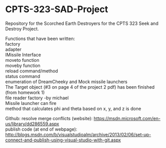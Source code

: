 # CPTS-323-SAD-Project

Repository for the Scorched Earth Destroyers for the CPTS 323 Seek and Destroy Project.  
  
Functions that have been written:   
factory  
adapter  
IMissile Interface  
moveto function  
moveby function  
reload command/method  
status command  
enumeration of DreamCheeky and Mock missile launchers  
The Target object (#3 on page 4 of the project 2 pdf) has been finished (from homework 1)  
file reader factory -by michael  
Missile launcher can fire  
method that calculates phi and theta based on x, y, and z  is done  

Github:
resolve merge conflicts (website):  https://msdn.microsoft.com/en-us/library/dd286559.aspx  
publish code (at end of webpage):   http://blogs.msdn.com/b/visualstudioalm/archive/2013/02/06/set-up-connect-and-publish-using-visual-studio-with-git.aspx

